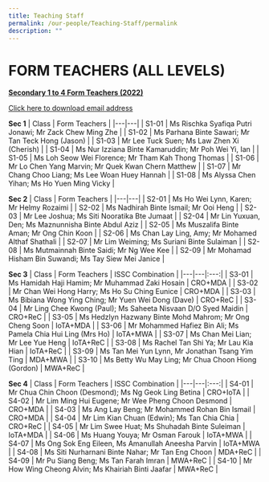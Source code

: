 ```yaml
---
title: Teaching Staff
permalink: /our-people/Teaching-Staff/permalink
description: ""
---
```



FORM TEACHERS (ALL LEVELS)
==========================

<p style="text-align: left;"><b><u>Secondary 1 to 4 Form Teachers (2022)</u></b></p> 

[Click here to download email address](/files/FT_emails_20220627.pdf)

**Sec 1**
| Class | Form Teachers |
|---|---|
| S1-01 | Ms Rischka Syafiqa Putri Jonawi; Mr Zack Chew Ming Zhe |
| S1-02 | Ms Parhana Binte Sawari; Mr Tan Teck Hong (Jason) |
| S1-03 | Mr Lee Tuck Suen; Ms Law Zhen Xi (Cherish) |
| S1-04 | Ms Nur Izziana Binte Kamaruddin; Mr Poh Wei Yi, Ian |
| S1-05 | Ms Loh Seow Wei Florence; Mr Tham Kah Thong Thomas |
| S1-06 | Mr Lo Chen Yang Marvin; Mr Quek Kwan Chern Matthew |
| S1-07 | Mr Chang Choo Liang; Ms Lee Woan Huey Hannah |
| S1-08 | Ms Alyssa Chen Yihan; Ms Ho Yuen Ming Vicky |

**Sec 2**
| Class | Form Teachers |
|---|---|
| S2-01 | Ms Ho Wei Lynn, Karen; Mr Helmy Rozaimi |
| S2-02 | Ms Nadhirah Binte Ismail; Mr Ooi Heng |
| S2-03 | Mr Lee Joshua; Ms Siti Nooratika Bte Jumaat |
| S2-04 | Mr Lin Yuxuan, Den; Ms Maznunnisha Binte Abdul Aziz |
| S2-05 | Ms Muszalifa Binte Aman; Mr Ong Chin Koon |
| S2-06 | Ms Chan Lay Ling, Amy; Mr Mohamed Althaf Shathali |
| S2-07 | Mr Lim Weiming; Ms Suriani Binte Sulaiman |
| S2-08 | Ms Mutmainnah Binte Saidi; Mr Ng Wee Kee |
| S2-09 | Mr Mohamad Hisham Bin Suwandi; Ms Tay Siew Mei Janice |

**Sec 3**
| Class | Form Teachers | ISSC Combination |
|---|---|:---:|
| S3-01 | Ms Hamidah Haji Hamim; Mr Muhammad Zaki Hosain | CRO+MDA |
| S3-02 | Mr Chan Wei Hong Harry; Ms Ho Su Ching Eunice | CRO+MDA |
| S3-03 | Ms Bibiana Wong Ying Ching; Mr Yuen Wei Dong (Dave) | CRO+ReC |
| S3-04 | Mr Ling Chee Kwong (Paul); Ms Saheeta Nisvaan D/O Syed Maidin | CRO+ReC |
| S3-05 | Ms Hedzlyn Hazwany Binte Mohd Mahrom; Mr Ong Cheng Soon | IoTA+MDA |
| S3-06 | Mr Mohammed Hafiez Bin Ali; Ms Pamela Chia Hui Ling (Mrs Ho) | IoTA+MWA |
| S3-07 | Ms Chan Mei Lian; Mr Lee Yue Heng | IoTA+ReC |
| S3-08 | Ms Rachel Tan Shi Ya; Mr Lau Kia Hian | IoTA+ReC |
| S3-09 | Ms Tan Mei Yun Lynn, Mr Jonathan Tsang Yim Ting | MDA+MWA |
| S3-10 | Ms Betty Wu May Ling; Mr Chua Choon Hiong (Gordon) | MWA+ReC |

**Sec 4**
| Class | Form Teachers | ISSC Combination |
|---|---|:---:|
| S4-01 | Mr Chua Chin Choon (Desmond); Ms Ng Geok Ling Betina | CRO+IoTA |
| S4-02 | Mr Lim Ming Hui Eugene; Mr Wee Pheng Choon Desmond | CRO+MDA |
| S4-03 | Ms Ang Lay Beng; Mr Mohammed Rohan Bin Ismail | CRO+MDA |
| S4-04 | Mr Lim Kian Chuan (Edwin); Ms Tan Chia Chia | CRO+ReC |
| S4-05 | Mr Lim Swee Huat; Ms Shuhadah Binte Suleiman | IoTA+MDA |
| S4-06 | Ms Huang Youya; Mr Osman Farouk | IoTA+MWA |
| S4-07 | Ms Ong Sok Eng Eileen, Ms Amanullah Aneesha Parvin | IoTA+MWA |
| S4-08 | Ms Siti Nurharnani Binte Nahar; Mr Tan Eng Choon | MDA+ReC |
| S4-09 | Mr Pu Siang Beng; Ms Tan Farah Imran | MWA+ReC |
| S4-10 | Mr How Wing Cheong Alvin; Ms Khairiah Binti Jaafar | MWA+ReC |